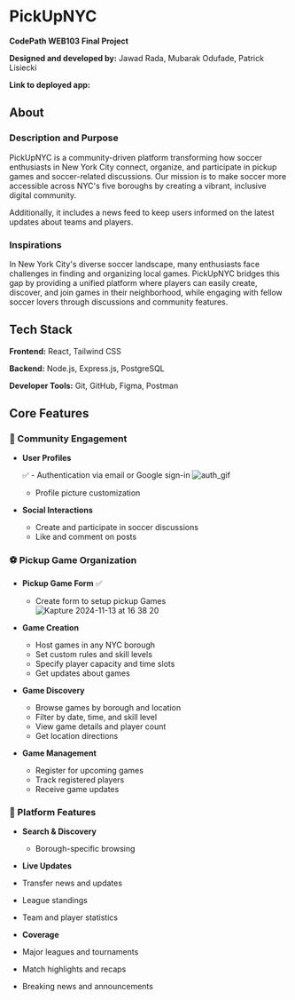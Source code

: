 # PickUpNYC

**CodePath WEB103 Final Project**

**Designed and developed by:** Jawad Rada, Mubarak Odufade, Patrick Lisiecki

**Link to deployed app:**

## About

### Description and Purpose

PickUpNYC is a community-driven platform transforming how soccer enthusiasts in
New York City connect, organize, and participate in pickup games and
soccer-related discussions. Our mission is to make soccer more accessible across
NYC's five boroughs by creating a vibrant, inclusive digital community.

Additionally, it includes a news feed to keep users informed on the latest
updates about teams and players.

### Inspirations

In New York City's diverse soccer landscape, many enthusiasts face challenges in
finding and organizing local games. PickUpNYC bridges this gap by providing a
unified platform where players can easily create, discover, and join games in
their neighborhood, while engaging with fellow soccer lovers through discussions
and community features.

## Tech Stack

**Frontend:** React, Tailwind CSS

**Backend:** Node.js, Express.js, PostgreSQL

**Developer Tools:** Git, GitHub, Figma, Postman

## Core Features

### 🤝 Community Engagement

-   **User Profiles**
    <!-- - Customizable profile with game history -->

    ✅ - Authentication via email or Google sign-in
    ![auth_gif](https://github.com/user-attachments/assets/9c4a88d7-0cab-48da-a193-c6256116a4bd)


    -   Profile picture customization

-   **Social Interactions**
    -   Create and participate in soccer discussions
    -   Like and comment on posts
    <!-- - Connect with local players -->

### ⚽ Pickup Game Organization

- **Pickup Game Form** ✅
    - Create form to setup pickup Games
![Kapture 2024-11-13 at 16 38 20](https://github.com/user-attachments/assets/b3a57c04-1476-4a67-bac6-41014b44d300)

-   **Game Creation**

    -   Host games in any NYC borough
    -   Set custom rules and skill levels
    -   Specify player capacity and time slots
    -   Get updates about games

-   **Game Discovery**

    -   Browse games by borough and location
    -   Filter by date, time, and skill level
    -   View game details and player count
    -   Get location directions

-   **Game Management**
    -   Register for upcoming games
    -   Track registered players
    -   Receive game updates

<!-- ### 🎯 Equipment Rental Service
- **Available Equipment**
  - Soccer balls
  - Team pinnies/bibs
  - Cones and markers
  - Portable goal posts

- **Rental Features**
  - Convenient delivery to game location
  - On-site support during games
  - Secure deposit system
  - Damage protection insurance -->

### 📱 Platform Features

-   **Search & Discovery**
    <!-- - Advanced game search
    - Player and organizer search -->

    -   Borough-specific browsing

-   **Live Updates**
-   Transfer news and updates
-   League standings
-   Team and player statistics

-   **Coverage**
-   Major leagues and tournaments
-   Match highlights and recaps
-   Breaking news and announcements
